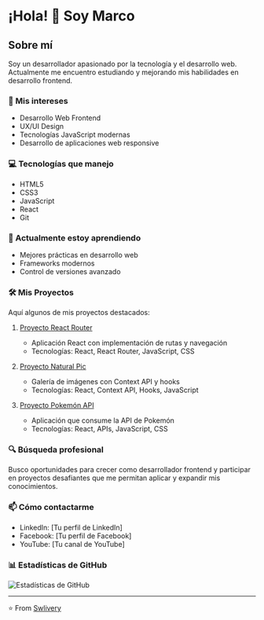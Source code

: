 # ¡Hola! 👋 Soy Marco

## Sobre mí
Soy un desarrollador apasionado por la tecnología y el desarrollo web. Actualmente me encuentro estudiando y mejorando mis habilidades en desarrollo frontend.

### 🚀 Mis intereses
- Desarrollo Web Frontend
- UX/UI Design
- Tecnologías JavaScript modernas
- Desarrollo de aplicaciones web responsive

### 💻 Tecnologías que manejo
- HTML5
- CSS3
- JavaScript
- React
- Git

### 🌱 Actualmente estoy aprendiendo
- Mejores prácticas en desarrollo web
- Frameworks modernos
- Control de versiones avanzado

### 🛠️ Mis Proyectos
Aquí algunos de mis proyectos destacados:

1. [Proyecto React Router](https://github.com/Swlivery/G17-M6-D4)
   - Aplicación React con implementación de rutas y navegación
   - Tecnologías: React, React Router, JavaScript, CSS

2. [Proyecto Natural Pic](https://github.com/Swlivery/G17---M7-P1)
   - Galería de imágenes con Context API y hooks
   - Tecnologías: React, Context API, Hooks, JavaScript

3. [Proyecto Pokemón API](https://github.com/Swlivery/G17---M7-D1)
   - Aplicación que consume la API de Pokemón
   - Tecnologías: React, APIs, JavaScript, CSS

### 🔍 Búsqueda profesional
Busco oportunidades para crecer como desarrollador frontend y participar en proyectos desafiantes que me permitan aplicar y expandir mis conocimientos.

### 📫 Cómo contactarme
- LinkedIn: [Tu perfil de LinkedIn]
- Facebook: [Tu perfil de Facebook]
- YouTube: [Tu canal de YouTube]

### 📊 Estadísticas de GitHub
![Estadísticas de GitHub](https://github-readme-stats.vercel.app/api?username=Swlivery&show_icons=true&theme=radical)

---
⭐️ From [Swlivery](https://github.com/Swlivery)
